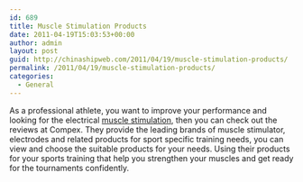 ```yaml
---
id: 689
title: Muscle Stimulation Products
date: 2011-04-19T15:03:53+00:00
author: admin
layout: post
guid: http://chinashipweb.com/2011/04/19/muscle-stimulation-products/
permalink: /2011/04/19/muscle-stimulation-products/
categories:
  - General
---
```

As a professional athlete, you want to improve your performance and looking for the electrical [muscle stimulation](http://www.shopcompex.com/), then you can check out the reviews at Compex. They provide the leading brands of muscle stimulator, electrodes and related products for sport specific training needs, you can view and choose the suitable products for your needs. Using their products for your sports training that help you strengthen your muscles and get ready for the tournaments confidently.